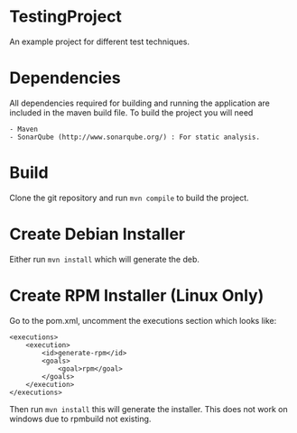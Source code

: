 TestingProject
==============

An example project for different test techniques.

# Dependencies
All dependencies required for building and running the application are included in the maven build file. To build the project you will need

    - Maven
    - SonarQube (http://www.sonarqube.org/) : For static analysis.

# Build
Clone the git repository and run `mvn compile` to build the project.

# Create Debian Installer
Either run `mvn install` which will generate the deb.

# Create RPM Installer (Linux Only)
Go to the pom.xml, uncomment the executions section which looks like:
```
<executions>
    <execution>
        <id>generate-rpm</id>
        <goals>
            <goal>rpm</goal>
        </goals>
    </execution>
</executions>
```
Then run `mvn install` this will generate the installer. This does not work on windows due to rpmbuild not existing.
